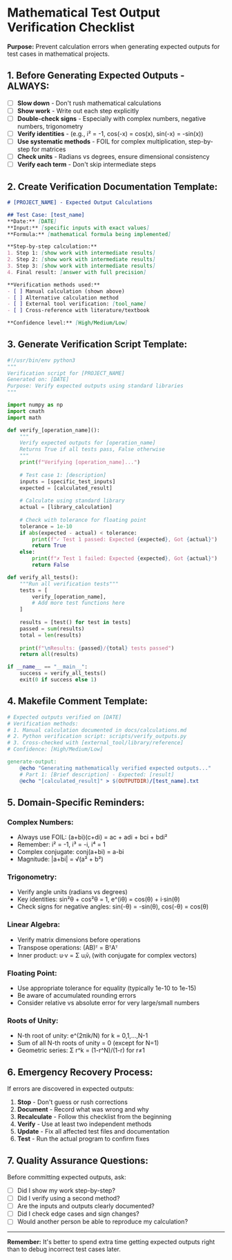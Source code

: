 # Mathematical Test Output Verification Checklist

**Purpose:** Prevent calculation errors when generating expected outputs for test cases in mathematical projects.

## 1. Before Generating Expected Outputs - ALWAYS:

- [ ] **Slow down** - Don't rush mathematical calculations
- [ ] **Show work** - Write out each step explicitly  
- [ ] **Double-check signs** - Especially with complex numbers, negative numbers, trigonometry
- [ ] **Verify identities** - (e.g., i² = -1, cos(-x) = cos(x), sin(-x) = -sin(x))
- [ ] **Use systematic methods** - FOIL for complex multiplication, step-by-step for matrices
- [ ] **Check units** - Radians vs degrees, ensure dimensional consistency
- [ ] **Verify each term** - Don't skip intermediate steps

## 2. Create Verification Documentation Template:

```markdown
# [PROJECT_NAME] - Expected Output Calculations

## Test Case: [test_name]
**Date:** [DATE]
**Input:** [specific inputs with exact values]
**Formula:** [mathematical formula being implemented]

**Step-by-step calculation:**
1. Step 1: [show work with intermediate results]
2. Step 2: [show work with intermediate results]  
3. Step 3: [show work with intermediate results]
4. Final result: [answer with full precision]

**Verification methods used:**
- [ ] Manual calculation (shown above)
- [ ] Alternative calculation method
- [ ] External tool verification: [tool_name]
- [ ] Cross-reference with literature/textbook

**Confidence level:** [High/Medium/Low]
```

## 3. Generate Verification Script Template:

```python
#!/usr/bin/env python3
"""
Verification script for [PROJECT_NAME]
Generated on: [DATE]
Purpose: Verify expected outputs using standard libraries
"""

import numpy as np
import cmath
import math

def verify_[operation_name]():
    """
    Verify expected outputs for [operation_name]
    Returns True if all tests pass, False otherwise
    """
    print(f"Verifying [operation_name]...")
    
    # Test case 1: [description]
    inputs = [specific_test_inputs]
    expected = [calculated_result]
    
    # Calculate using standard library
    actual = [library_calculation]
    
    # Check with tolerance for floating point
    tolerance = 1e-10
    if abs(expected - actual) < tolerance:
        print(f"✓ Test 1 passed: Expected {expected}, Got {actual}")
        return True
    else:
        print(f"✗ Test 1 failed: Expected {expected}, Got {actual}")
        return False

def verify_all_tests():
    """Run all verification tests"""
    tests = [
        verify_[operation_name],
        # Add more test functions here
    ]
    
    results = [test() for test in tests]
    passed = sum(results)
    total = len(results)
    
    print(f"\nResults: {passed}/{total} tests passed")
    return all(results)

if __name__ == "__main__":
    success = verify_all_tests()
    exit(0 if success else 1)
```

## 4. Makefile Comment Template:

```makefile
# Expected outputs verified on [DATE]
# Verification methods:
# 1. Manual calculation documented in docs/calculations.md
# 2. Python verification script: scripts/verify_outputs.py  
# 3. Cross-checked with [external_tool/library/reference]
# Confidence: [High/Medium/Low]

generate-output:
	@echo "Generating mathematically verified expected outputs..."
	# Part 1: [Brief description] - Expected: [result]
	@echo "[calculated_result]" > $(OUTPUTDIR)/[test_name].txt
```

## 5. Domain-Specific Reminders:

### Complex Numbers:
- Always use FOIL: (a+bi)(c+di) = ac + adi + bci + bdi²
- Remember: i² = -1, i³ = -i, i⁴ = 1
- Complex conjugate: conj(a+bi) = a-bi
- Magnitude: |a+bi| = √(a² + b²)

### Trigonometry:
- Verify angle units (radians vs degrees)
- Key identities: sin²θ + cos²θ = 1, e^(iθ) = cos(θ) + i·sin(θ)
- Check signs for negative angles: sin(-θ) = -sin(θ), cos(-θ) = cos(θ)

### Linear Algebra:
- Verify matrix dimensions before operations
- Transpose operations: (AB)ᵀ = BᵀAᵀ
- Inner product: u·v = Σ uᵢv̄ᵢ (with conjugate for complex vectors)

### Floating Point:
- Use appropriate tolerance for equality (typically 1e-10 to 1e-15)
- Be aware of accumulated rounding errors
- Consider relative vs absolute error for very large/small numbers

### Roots of Unity:
- N-th root of unity: e^(2πik/N) for k = 0,1,...,N-1
- Sum of all N-th roots of unity = 0 (except for N=1)
- Geometric series: Σ r^k = (1-r^N)/(1-r) for r≠1

## 6. Emergency Recovery Process:

If errors are discovered in expected outputs:

1. **Stop** - Don't guess or rush corrections
2. **Document** - Record what was wrong and why
3. **Recalculate** - Follow this checklist from the beginning
4. **Verify** - Use at least two independent methods
5. **Update** - Fix all affected test files and documentation
6. **Test** - Run the actual program to confirm fixes

## 7. Quality Assurance Questions:

Before committing expected outputs, ask:
- [ ] Did I show my work step-by-step?
- [ ] Did I verify using a second method?
- [ ] Are the inputs and outputs clearly documented?
- [ ] Did I check edge cases and sign changes?
- [ ] Would another person be able to reproduce my calculation?

---

**Remember:** It's better to spend extra time getting expected outputs right than to debug incorrect test cases later.